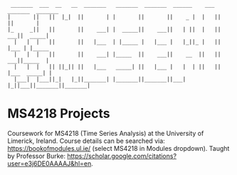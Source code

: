 ```
 _______  ___  __   __  _______   _______  _______  ______    ___  _______  _______ 
|       ||   ||  |_|  ||       | |       ||       ||    _ |  |   ||       ||       |
|_     _||   ||       ||    ___| |  _____||    ___||   | ||  |   ||    ___||  _____|
  |   |  |   ||       ||   |___  | |_____ |   |___ |   |_||_ |   ||   |___ | |_____ 
  |   |  |   ||       ||    ___| |_____  ||    ___||    __  ||   ||    ___||_____  |
  |   |  |   || ||_|| ||   |___   _____| ||   |___ |   |  | ||   ||   |___  _____| |
  |___|  |___||_|   |_||_______| |_______||_______||___|  |_||___||_______||_______|

```

# MS4218 Projects

Coursework for MS4218 (Time Series Analysis) at the University of Limerick, Ireland. Course details can be searched via: https://bookofmodules.ul.ie/ (select MS4218 in Modules dropdown). Taught by Professor Burke: https://scholar.google.com/citations?user=e3j6DE0AAAAJ&hl=en.
